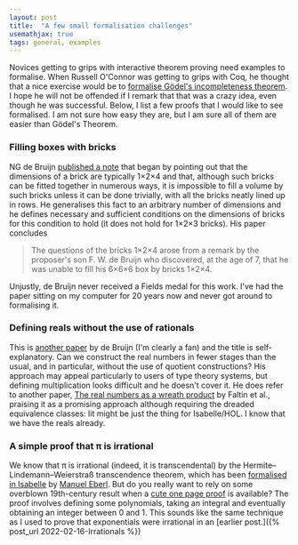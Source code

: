 ```yaml
---
layout: post
title:  "A few small formalisation challenges"
usemathjax: true 
tags: general, examples
---
```


Novices getting to grips with interactive theorem proving need examples to formalise.
When Russell O'Connor was getting to grips with Coq, he thought that a nice exercise would be to [formalise Gödel's incompleteness theorem](https://rdcu.be/cRs1q).
I hope he will not be offended if I remark that that was a crazy idea, even though he was successful. Below, I list a few proofs that I would like to see formalised. I am not sure how easy they are, but I am sure all of them are easier than Gödel's Theorem.

### Filling boxes with bricks

NG de Bruijn [published a note](https://doi.org/10.2307/2316785) that began by pointing out that the dimensions of a brick are typically 1×2×4 and that, although such bricks can be fitted together in numerous ways, it is impossible to fill a volume by such bricks unless it can be done trivially, with all the bricks neatly lined up in rows.
He generalises this fact to an arbitrary number of dimensions and he defines necessary and sufficient conditions on the dimensions of bricks
for this condition to hold (it does not hold for 1×2×3 bricks). His paper concludes 

> The questions of the bricks 1×2×4 arose from a remark by the proposer's
> son F. W. de Bruijn who discovered, at the age of 7, that he was unable to fill
> his 6×6×6 box by bricks 1×2×4.

Unjustly, de Bruijn never received a Fields medal for this work. I've had the paper sitting on my computer for 20 years now and never got around to formalising it.

### Defining reals without the use of rationals

This is [another paper](https://doi.org/10.1016/1385-7258(76)90055-X) by de Bruijn (I'm clearly a fan) and the title is self-explanatory.
Can we construct the real numbers in fewer stages than the usual, and in particular, without the use of quotient constructions?
His approach may appeal particularly to users of type theory systems, but defining multiplication looks difficult and he doesn't cover it.
He does refer to another paper, [The real numbers as a wreath product](https://doi.org/10.1016/0001-8708(75)90115-2) by Faltin et al.,
praising it as a promising approach although requiring the dreaded equivalence classes: Iit might be just the thing for Isabelle/HOL.
I know that we have the reals already.

### A simple proof that π is irrational

We know that π is irrational (indeed, it is transcendental) by the Hermite–Lindemann–Weierstraß transcendence theorem, which has been [formalised in Isabelle](https://www.isa-afp.org/entries/Hermite_Lindemann.html) by [Manuel Eberl](http://cl-informatik.uibk.ac.at/users/meberl/).
But do you really want to rely on some overblown 19th-century result when a [cute one page proof](https://projecteuclid.org/journals/bulletin-of-the-american-mathematical-society/volume-53/issue-6/A-simple-proof-that-pi-is-irrational/bams/1183510788.full) is available?
The proof involves defining some polynomials, taking an integral and eventually obtaining an integer between 0 and 1.
This sounds like the same technique as I used to prove that exponentials were irrational in an [earlier post.]({% post_url 2022-02-16-Irrationals %})
